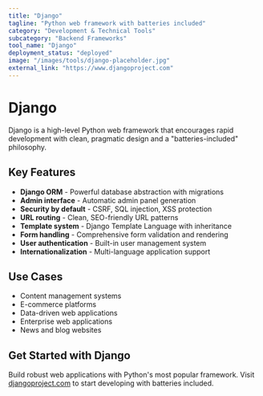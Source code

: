 ```yaml
---
title: "Django"
tagline: "Python web framework with batteries included"
category: "Development & Technical Tools"
subcategory: "Backend Frameworks"
tool_name: "Django"
deployment_status: "deployed"
image: "/images/tools/django-placeholder.jpg"
external_link: "https://www.djangoproject.com"
---
```


# Django

Django is a high-level Python web framework that encourages rapid development with clean, pragmatic design and a "batteries-included" philosophy.

## Key Features

- **Django ORM** - Powerful database abstraction with migrations
- **Admin interface** - Automatic admin panel generation
- **Security by default** - CSRF, SQL injection, XSS protection
- **URL routing** - Clean, SEO-friendly URL patterns
- **Template system** - Django Template Language with inheritance
- **Form handling** - Comprehensive form validation and rendering
- **User authentication** - Built-in user management system
- **Internationalization** - Multi-language application support

## Use Cases

- Content management systems
- E-commerce platforms
- Data-driven web applications
- Enterprise web applications
- News and blog websites

## Get Started with Django

Build robust web applications with Python's most popular framework. Visit [djangoproject.com](https://www.djangoproject.com) to start developing with batteries included.